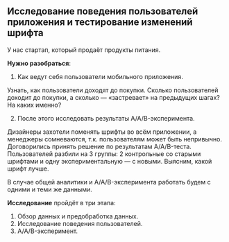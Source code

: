 ## Исследование поведения пользователей приложения и тестирование изменений шрифта

У нас стартап, который продаёт продукты питания.

**Нужно разобраться**:
1. Как ведут себя пользователи мобильного приложения.

Узнать, как пользователи доходят до покупки. Сколько пользователей доходит до покупки, а сколько — «застревает» на предыдущих шагах? На каких именно?

2. После этого исследовать результаты A/A/B-эксперимента.

Дизайнеры захотели поменять шрифты во всём приложении, а менеджеры сомневаются, т.к. пользователям может быть непривычно. Договорились принять решение по результатам A/A/B-теста. Пользователей разбили на 3 группы: 2 контрольные со старыми шрифтами и одну экспериментальную — с новыми. Выясним, какой шрифт лучше.

В случае общей аналитики и A/A/B-эксперимента работать будем с одними и теми же данными.

**Исследование** пройдёт в три этапа:
 1. Обзор данных и предобработка данных.
 2. Исследование поведения пользователей.
 3. A/A/B-эксперимент.
